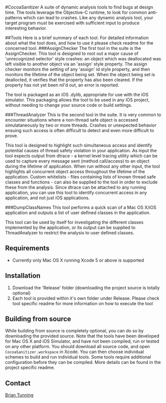 #CocoaSanitizer
A suite of dynamic analysis tools to find bugs at design time.  The tools leverage the Objective-C runtime, to look for common anti-patterns which can lead to crashes.
Like any dynamic analysis tool, your target program must be exercised with sufficient input to produce interesting behavior.

##Tools
Here is a brief summary of each tool. For detailed information about what the tool does, and how to use it please check readme for the concerned tool.
###AssignChecker
The first tool in the suite is the AssignChecker. This tool is designed to root out a major cause of 'unrecognized selector' style crashes: an object which was deallocated was left visible to another object via an 'assign' style property. The assign checker monitors the setting of any 'assign' id style property, and then monitors the lifetime of the object being set. When the object being set is deallocted, it verifies that the property has also been cleared. If the property has not yet been nil'd out, an error is reported.

The tool is packaged as an iOS .dylib, appropriate for use with the iOS simulator.  This packaging allows the tool to be used in any iOS project, without needing to change your source code or build settings.

###ThreadAnalyzer
This is the second tool in the suite. It is very common to encounter situations where a non-thread safe object is accessed simulataneously by two or more threads. Crashes or unexpected behavior ensuing such access is often difficult to detect and even more difficult to prove.

This tool is designed to highlight such simultaneous access and identify potential causes of thread safety violation in your application. As input the tool expects output from dtrace - a kernel level tracing utility which can be used to capture every message sent (method call/access) to an object during the lifetime of application.
When run without any other input, the tool highlights all concurrent object access throughout the lifetime of the application. Custom whitelists - files containing lists of known thread safe classes and functions - can also be supplied to the tool in order to exclude these from the analysis.
Since dtrace can be attached to any running application, you can use this tool to identify concurrent access in any application, and not just iOS applications.


###DumpClassNames
This tool performs a quick scan of a Mac OS X/iOS application and outputs a list of user defined classes in the application. 

This tool can be used by itself for investigating the different classes implemented by the application, or its output can be supplied to ThreadAnalyzer to restrict the analysis to user defined classes.


## Requirements
* Currently only Mac OS X running Xcode 5 or above is supported

## Installation

1. Download the 'Release' folder (downloading the project source is totally optional)
2. Each tool is provided within it's own folder under Release. Please check tool specific readme for more information on how to execute the tool

## Building from source
While building from source is completely optional, you can do so by downloading the provided source. Note that the tools have been developed for Mac OS X and iOS Simulator, and have not been compiled, run or tested on any other platform. You should download all source code, and open ```CocoaSanitizer.workspace``` in Xcode. You can then choose individual schemes to build and run individual tools. Some tools require additional configuration before they can be compiled. More details can be found in the project specific readme.


## Contact

[Brian Tunning](mailto:btunning@yahoo-inc.com)<br />
